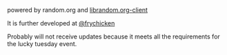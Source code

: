 powered by random.org and [librandom.org-client](/library/)

It is further developed at [@frychicken](https://github.com/frychicken/TrueRandomNumberGenerator)

Probably will not receive updates because it meets all the requirements for the lucky tuesday event.
